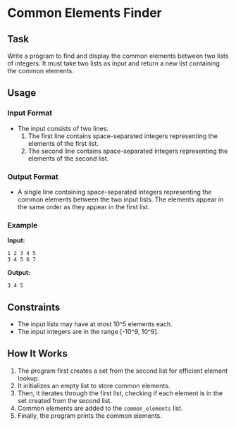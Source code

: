 # Common Elements Finder

## Task

Write a program to find and display the common elements between two lists of integers. It must take two lists as input and return a new list containing the common elements.

## Usage

### Input Format

- The input consists of two lines:
  1. The first line contains space-separated integers representing the elements of the first list.
  2. The second line contains space-separated integers representing the elements of the second list.

### Output Format

- A single line containing space-separated integers representing the common elements between the two input lists. The elements appear in the same order as they appear in the first list.

### Example

**Input:**

```
1 2 3 4 5
3 4 5 6 7
```

**Output:**

```
3 4 5
```

## Constraints

- The input lists may have at most 10^5 elements each.
- The input integers are in the range [-10^9, 10^9].

## How It Works

1. The program first creates a set from the second list for efficient element lookup.
2. It initializes an empty list to store common elements.
3. Then, it iterates through the first list, checking if each element is in the set created from the second list.
4. Common elements are added to the `common_elements` list.
5. Finally, the program prints the common elements.


